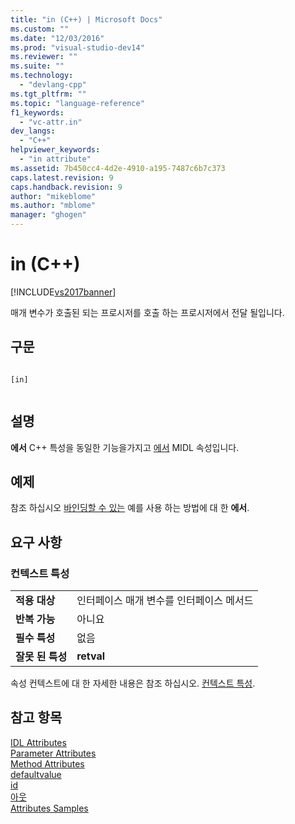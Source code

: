 ```yaml
---
title: "in (C++) | Microsoft Docs"
ms.custom: ""
ms.date: "12/03/2016"
ms.prod: "visual-studio-dev14"
ms.reviewer: ""
ms.suite: ""
ms.technology: 
  - "devlang-cpp"
ms.tgt_pltfrm: ""
ms.topic: "language-reference"
f1_keywords: 
  - "vc-attr.in"
dev_langs: 
  - "C++"
helpviewer_keywords: 
  - "in attribute"
ms.assetid: 7b450cc4-4d2e-4910-a195-7487c6b7c373
caps.latest.revision: 9
caps.handback.revision: 9
author: "mikeblome"
ms.author: "mblome"
manager: "ghogen"
---
```

# in (C++)
[!INCLUDE[vs2017banner](../assembler/inline/includes/vs2017banner.md)]

매개 변수가 호출된 되는 프로시저를 호출 하는 프로시저에서 전달 될입니다.  
  
## 구문  
  
```  
  
[in]  
  
```  
  
## 설명  
 **에서** C\+\+ 특성을 동일한 기능을가지고  [에서](http://msdn.microsoft.com/library/windows/desktop/aa367051) MIDL 속성입니다.  
  
## 예제  
 참조 하십시오  [바인딩할 수 있는](../windows/bindable.md) 예를 사용 하는 방법에 대 한  **에서**.  
  
## 요구 사항  
  
### 컨텍스트 특성  
  
|||  
|-|-|  
|**적용 대상**|인터페이스 매개 변수를 인터페이스 메서드|  
|**반복 가능**|아니요|  
|**필수 특성**|없음|  
|**잘못 된 특성**|**retval**|  
  
 속성 컨텍스트에 대 한 자세한 내용은 참조 하십시오.  [컨텍스트 특성](../windows/attribute-contexts.md).  
  
## 참고 항목  
 [IDL Attributes](../windows/idl-attributes.md)   
 [Parameter Attributes](../windows/parameter-attributes.md)   
 [Method Attributes](../windows/method-attributes.md)   
 [defaultvalue](../windows/defaultvalue.md)   
 [id](../windows/id.md)   
 [아웃](../windows/out-cpp.md)   
 [Attributes Samples](http://msdn.microsoft.com/ko-kr/558ebdb2-082f-44dc-b442-d8d33bf7bdb8)